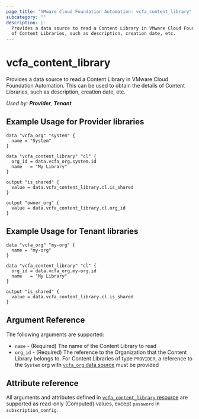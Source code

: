 ```yaml
---
page_title: "VMware Cloud Foundation Automation: vcfa_content_library"
subcategory: ""
description: |-
  Provides a data source to read a Content Library in VMware Cloud Foundation Automation. This can be used to obtain the details
  of Content Libraries, such as description, creation date, etc.
---
```


# vcfa_content_library

Provides a data source to read a Content Library in VMware Cloud Foundation Automation. This can be used to obtain the details
of Content Libraries, such as description, creation date, etc.

_Used by: **Provider**, **Tenant**_

## Example Usage for Provider libraries

```hcl
data "vcfa_org" "system" {
  name = "System"
}

data "vcfa_content_library" "cl" {
  org_id = data.vcfa_org.system.id
  name   = "My Library"
}

output "is_shared" {
  value = data.vcfa_content_library.cl.is_shared
}

output "owner_org" {
  value = data.vcfa_content_library.cl.org_id
}
```

## Example Usage for Tenant libraries

```hcl
data "vcfa_org" "my-org" {
  name = "my-org"
}

data "vcfa_content_library" "cl" {
  org_id = data.vcfa_org.my-org.id
  name   = "My Library"
}

output "is_shared" {
  value = data.vcfa_content_library.cl.is_shared
}
```

## Argument Reference

The following arguments are supported:

- `name` - (Required) The name of the Content Library to read
- `org_id` - (Required) The reference to the Organization that the Content Library belongs to. For Content Libraries of type `PROVIDER`,
  a reference to the `System` org with [`vcfa_org` data source](/providers/vmware/vcfa/latest/docs/data-sources/org) must be provided

## Attribute reference

All arguments and attributes defined in [`vcfa_content_library` resource](/providers/vmware/vcfa/latest/docs/resources/content_library) are supported
as read-only (Computed) values, except `password` in `subscription_config`.
